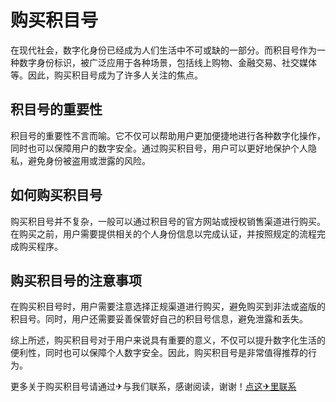 # 购买积目号

在现代社会，数字化身份已经成为人们生活中不可或缺的一部分。而积目号作为一种数字身份标识，被广泛应用于各种场景，包括线上购物、金融交易、社交媒体等。因此，购买积目号成为了许多人关注的焦点。

## 积目号的重要性

积目号的重要性不言而喻。它不仅可以帮助用户更加便捷地进行各种数字化操作，同时也可以保障用户的数字安全。通过购买积目号，用户可以更好地保护个人隐私，避免身份被盗用或泄露的风险。

## 如何购买积目号

购买积目号并不复杂，一般可以通过积目号的官方网站或授权销售渠道进行购买。在购买之前，用户需要提供相关的个人身份信息以完成认证，并按照规定的流程完成购买程序。

## 购买积目号的注意事项

在购买积目号时，用户需要注意选择正规渠道进行购买，避免购买到非法或盗版的积目号。同时，用户还需要妥善保管好自己的积目号信息，避免泄露和丢失。

综上所述，购买积目号对于用户来说具有重要的意义，不仅可以提升数字化生活的便利性，同时也可以保障个人数字安全。因此，购买积目号是非常值得推荐的行为。

更多关于购买积目号请通过✈与我们联系，感谢阅读，谢谢！[点这✈里联系](https://add.k02.cc)